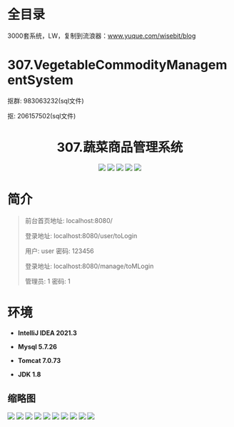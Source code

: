# 全目录

3000套系统，LW，复制到流浪器：www.yuque.com/wisebit/blog

# 307.VegetableCommodityManagementSystem

<p>抠群: 983063232(sql文件)</p>
<p>抠: 206157502(sql文件)</p>

<p><h1 align="center">307.蔬菜商品管理系统</h1></p>


<p align="center">
	<img src="https://img.shields.io/badge/jdk-1.8-orange.svg"/>
    <img src="https://img.shields.io/badge/spring-5.x-lightgrey.svg"/>
    <img src="https://img.shields.io/badge/springmvc-3.x-blue.svg"/>
    <img src="https://img.shields.io/badge/jsp-3.x-blue.svg"/>
    <img src="https://img.shields.io/badge/mybatis-5.x-yellow.svg"/>
</p>

# 简介
>
> 
>
> 前台首页地址: localhost:8080/
>
> 登录地址: localhost:8080/user/toLogin
>
> 用户: user 密码: 123456
>
> 登录地址: localhost:8080/manage/toMLogin
>
> 管理员: 1   密码: 1
>

# 环境

- <b>IntelliJ IDEA 2021.3</b>

- <b>Mysql 5.7.26</b>

- <b>Tomcat 7.0.73</b>

- <b>JDK 1.8</b>




## 缩略图

![](https://bitwise.oss-cn-heyuan.aliyuncs.com/2024/9/10/089abfa1-63b0-4980-b3cb-658b9b1aa021.png)
![](https://bitwise.oss-cn-heyuan.aliyuncs.com/2024/9/10/dc743b97-8a37-49c9-8883-6ca90ca02bf7.png)
![](https://bitwise.oss-cn-heyuan.aliyuncs.com/2024/9/10/33d46b95-4721-4a57-b2fa-b07e577c6a39.png)
![](https://bitwise.oss-cn-heyuan.aliyuncs.com/2024/9/10/8edc07df-c370-4428-916f-138f641f6ee8.png)
![](https://bitwise.oss-cn-heyuan.aliyuncs.com/2024/9/10/c01a5e44-5e86-4bd9-ba9c-705bf4da96b9.png)
![](https://bitwise.oss-cn-heyuan.aliyuncs.com/2024/9/10/c01a5e44-5e86-4bd9-ba9c-705bf4da96b9.png)
![](https://bitwise.oss-cn-heyuan.aliyuncs.com/2024/9/10/f293aef9-7919-4ac3-9c02-c3105751ae69.png)
![](https://bitwise.oss-cn-heyuan.aliyuncs.com/2024/9/10/05883657-d315-492c-bac4-773d172b2600.png)
![](https://bitwise.oss-cn-heyuan.aliyuncs.com/2024/9/10/06cd13b4-43a5-4aba-8cbd-490d855ed0ad.png)
![](https://bitwise.oss-cn-heyuan.aliyuncs.com/2024/9/10/58366307-b993-4fad-988f-52e196c3c1c7.png)






